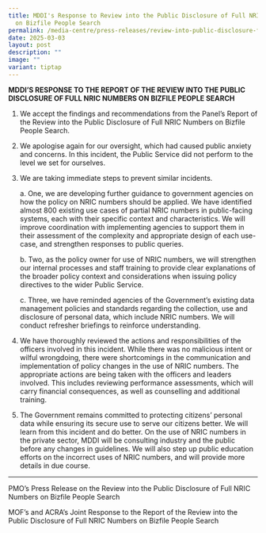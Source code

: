 ```yaml
---
title: MDDI's Response to Review into the Public Disclosure of Full NRIC Numbers
  on Bizfile People Search
permalink: /media-centre/press-releases/review-into-public-disclosure-full-nric-numbers-bizfile-people-search/
date: 2025-03-03
layout: post
description: ""
image: ""
variant: tiptap
---
```

<p><strong>MDDI’S RESPONSE TO THE REPORT OF THE REVIEW INTO THE PUBLIC DISCLOSURE OF FULL NRIC NUMBERS ON BIZFILE PEOPLE SEARCH</strong>
</p>
<ol data-tight="true" class="tight">
<li>
<p>We accept the findings and recommendations from the Panel’s Report of
the Review into the Public Disclosure of Full NRIC Numbers on Bizfile People
Search.</p>
</li>
</ol>
<ol start="2" data-tight="true" class="tight">
<li>
<p>We apologise again for&nbsp;our oversight, which had&nbsp;caused&nbsp;public
anxiety and concerns.&nbsp;In this incident, the Public Service did not
perform to the level we set for ourselves.&nbsp;</p>
</li>
<li>
<p>We are taking immediate steps to prevent similar incidents.</p>
<p>a. One, we are developing further guidance to government agencies on how
the policy on NRIC numbers should be applied. We have identified almost
800 existing use cases of partial NRIC numbers in public-facing systems,
each with their specific context and characteristics. We will improve coordination
with implementing agencies to support them in their assessment of the complexity
and appropriate design of each use-case, and strengthen responses to public
queries.</p>
<p>b. Two, as the policy owner for use of NRIC numbers, we will strengthen
our internal processes and staff training to provide clear explanations
of the broader policy context and considerations when issuing policy directives
to the wider Public Service.</p>
<p>c. Three, we have reminded agencies of the Government’s existing data
management policies and standards regarding the collection, use and disclosure
of personal data, which include NRIC numbers. We will conduct refresher
briefings to reinforce understanding.</p>
</li>
<li>
<p>We have thoroughly reviewed the actions and responsibilities of the officers
involved in this incident. While there was no malicious intent or wilful
wrongdoing, there were shortcomings in the communication and implementation
of policy changes in the use of NRIC numbers. The appropriate actions are
being taken with the officers and leaders involved. This includes reviewing
performance assessments, which will carry financial consequences, as well
as counselling and additional training.</p>
</li>
<li>
<p>The Government remains committed to protecting citizens’ personal data
while ensuring its secure use to serve our citizens better. We will learn
from this incident and do better. On the use of NRIC numbers in the private
sector, MDDI will be consulting industry and the public before any changes
in guidelines. We will also step up public education efforts on the incorrect
uses of NRIC numbers, and will provide more details in due course.</p>
</li>
</ol>
<hr>
<p>PMO’s Press Release on the Review into the Public Disclosure of Full NRIC
Numbers on Bizfile People Search</p>
<p>MOF’s and ACRA’s Joint Response to the Report of the Review into the Public
Disclosure of Full NRIC Numbers on Bizfile People Search</p>